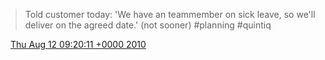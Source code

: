> Told customer today: 'We have an teammember on sick leave, so we'll deliver on the agreed date\.' \(not sooner\) \#planning \#quintiq

<img src="../../media/tweet.ico" width="12" /> [Thu Aug 12 09:20:11 +0000 2010](https://twitter.com/DromerDenker/status/20961507094)